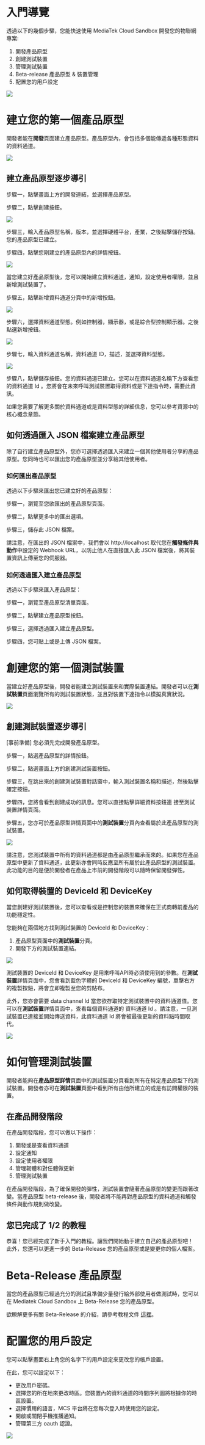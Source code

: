 # 入門導覽

透過以下的幾個步驟，您能快速使用 MediaTek Cloud Sandbox 開發您的物聯網專案:


1. 開發產品原型
2. 創建測試裝置
3. 管理測試裝置
4. Beta-release 產品原型 & 裝置管理
5. 配置您的用戶設定


![](../images/Getting_started/img_gettingstarted_01.png)


# 建立您的第一個產品原型

開發者能在**開發**頁面建立產品原型。產品原型內，會包括多個能傳遞各種形態資料的資料通道。

![](../images/Getting_started/img_gettingstarted_02.png)


## 建立產品原型逐步導引


步驟一，點擊畫面上方的開發連結，並選擇產品原型。

步驟二，點擊創建按鈕。


![](../images/Getting_started/img_gettingstarted_03.png)



步驟三，輸入產品原型名稱，版本，並選擇硬體平台，產業，之後點擊儲存按鈕。
您的產品原型已建立。

步驟四，點擊您剛建立的產品原型內的詳情按鈕。

![](../images/Getting_started/img_gettingstarted_04.png)

當您建立好產品原型後，您可以開始建立資料通道，通知，設定使用者權限，並且新增測試裝置了。


步驟五，點擊新增資料通道分頁中的新增按鈕。

![](../images/Getting_started/img_gettingstarted_05.png)

步驟六，選擇資料通道型態。例如控制器，顯示器，或是綜合型控制顯示器。之後點選新增按鈕。

![](../images/Getting_started/img_gettingstarted_06.png)

步驟七，輸入資料通道名稱，資料通道 ID，描述，並選擇資料型態。




![](../images/Getting_started/img_gettingstarted_07.png)


步驟八，點擊儲存按鈕。您的資料通道已建立。您可以在資料通道名稱下方查看您的資料通道 Id 。您將會在未來呼叫測試裝置取得資料或是下達指令時，需要此資訊。

如果您需要了解更多關於資料通道或是資料型態的詳細信息，您可以參考資源中的核心概念章節。

## 如何透過匯入 JSON 檔案建立產品原型

除了自行建立產品原型外，您亦可選擇透過匯入來建立一個其他使用者分享的產品原型。您同時也可以匯出您的產品原型並分享給其他使用者。


### 如何匯出產品原型

透過以下步驟來匯出您已建立好的產品原型：

步驟一，瀏覽至您欲匯出的產品原型頁面。

步驟二，點擊更多中的匯出選項。

步驟三，儲存此 JSON 檔案。

請注意，在匯出的 JSON 檔案中，我們會以 http://localhost 取代您在**觸發條件與動作**中設定的 Webhook URL，以防止他人在直接匯入此 JSON 檔案後，將其裝置資訊上傳至您的伺服器。


### 如何透過匯入建立產品原型

透過以下步驟來匯入產品原型：

步驟一，瀏覽至產品原型清單頁面。

步驟二，點擊建立產品原型按鈕。

步驟三，選擇透過匯入建立產品原型。

步驟四，您可貼上或是上傳 JSON 檔案。



# 創建您的第一個測試裝置

當建立好產品原型後，開發者能建立測試裝置來和實際裝置連結。開發者可以在**測試裝置**頁面瀏覽所有的測試裝置狀態，並且對裝置下達指令以模擬真實狀況。

![](../images/Getting_started/img_gettingstarted_08.png)

## 創建測試裝置逐步導引

[事前準備] 您必須先完成開發產品原型。

步驟一，點選產品原型的詳情按鈕。

步驟二，點選畫面上方的創建測試裝置按鈕。

步驟三，在跳出來的創建測試裝置對話窗中，輸入測試裝置名稱和描述，然後點擊確定按鈕。

步驟四，您將會看到創建成功的訊息。您可以直接點擊詳細資料按鈕連
接至測試裝置詳情頁面。

步驟五，您亦可於產品原型詳情頁面中的**測試裝置**分頁內查看屬於此產品原型的測試裝置。

![](../images/Getting_started/img_gettingstarted_09.png)

請注意，您測試裝置中所有的資料通道都是由產品原型繼承而來的。如果您在產品原型中更新了資料通道，此更新亦會同時反應至所有屬於此產品原型的測試裝置。此功能的目的是便於開發者在產品上市前的開發階段可以隨時保留開發彈性。


## 如何取得裝置的 DeviceId 和 DeviceKey

當您創建好測試裝置後，您可以查看或是控制您的裝置來確保在正式商轉前產品的功能穩定性。

您能夠在兩個地方找到測試裝置的 DeviceId 和 DeviceKey：

1. 產品原型頁面中的**測試裝置**分頁。
2. 開發下方的測試裝置連結。

![](../images/Getting_started/img_gettingstarted_10.png)

測試裝置的 DeviceId 和 DeviceKey 是用來呼叫API時必須使用到的參數。在**測試裝置**詳情頁面中，您會看到藍色字體的 DeviceId 和 DeviceKey 編號，單擊右方的複製按鈕，將會立即複製至您的剪貼布。

此外，您亦會需要 data channel Id 當您欲存取特定測試裝置中的資料通道值。您可以在**測試裝置**詳情頁面中，查看每個資料通道的 資料通道 Id 。請注意，一旦測試裝置已連接並開始傳送資料，此資料通道 Id 將會被最後更新的資料點時間取代。

![](../images/Getting_started/img_gettingstarted_11.png)

# 如何管理測試裝置


開發者能夠在**產品原型詳情**頁面中的測試裝置分頁看到所有在特定產品原型下的測試裝置。開發者亦可在**測試裝置**頁面中看到所有由他所建立的或是有訪問權限的裝置。

## 在產品開發階段

在產品開發階段，您可以做以下操作：

1.  開發或是查看資料通道
2.  設定通知
3.  設定使用者權限
4.  管理韌體和對任體做更新
5.  管理測試裝置

在產品開發階段，為了確保開發的彈性，測試裝置會隨著產品原型的變更而跟著改變。當產品原型 beta-release 後，開發者將不能再對產品原型的資料通道和觸發條件與動作規則做改變。

## 您已完成了 1/2 的教程

恭喜！您已經完成了新手入門的教程。讓我們開始動手建立自己的產品原型吧！
此外，您還可以更進一步的 Beta-Release 您的產品原型或是變更你的個人檔案。


# Beta-Release 產品原型

當您的產品原型已經過充分的測試且準備少量發行給外部使用者做測試時，您可以在 Mediatek Cloud Sandbox 上 Beta-Release 您的產品原型。

欲瞭解更多有關 Beta-Release 的介紹，請參考教程文件 [這裡](./beta-release)。


# 配置您的用戶設定

您可以點擊畫面右上角您的名字下的用戶設定來更改您的帳戶設置。

在此，您可以設定以下：

* 更改用戶密碼。
* 選擇您的所在地來更改時區。您裝置內的資料通道的時間序列圖將根據你的時區設置。
* 選擇慣用的語言，MCS 平台將在您每次登入時使用您的設定。
* 開啟或關閉手機推播通知。
* 管理第三方 oauth 認證。


![](../images/Getting_started/img_gettingstarted_12.png)

